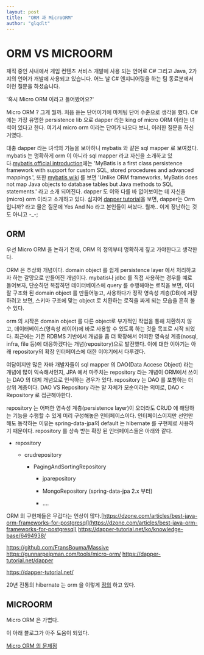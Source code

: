 ```yaml
---
layout: post
title:  "ORM 과 MicroORM"
author: "glqdlt"
---
```


# ORM VS MICROORM

재직 중인 사내에서 게임 컨텐츠 서비스 개발에 사용 되는 언어로 C# 그리고 Java, 2가지의 언어가 개발에 사용되고 있습니다. 어느 날 C# 엔지니어링을 하는 팀 동료분께서 이런 질문을 하셨습니다.

 '혹시 Micro ORM 이라고 들어봤어요?' 

Micro ORM ? 그게 뭘까. 처음 듣는 단어이기에 마케팅 단어 수준으로 생각을 했다. C# 에는 가장 유명한 persistence lib 으로 dapper 라는 king of micro ORM 이라는 녀석이 있다고 한다. 여기서 micro orm 이라는 단어가 나오다 보니, 이러한 질문을 하신 거였다.

대충 dapper 라는 녀석의 기능을 보아하니 mybatis 와 같은 sql mapper 로 보여졌다. mybatis 는 명확하게 orm 이 아니라 sql mapper 라고 자신을 소개하고 있다.[mybatis official introduction](http://www.mybatis.org/mybatis-3/)에는 'MyBatis is a first class persistence framework with support for custom SQL, stored procedures and advanced mappings.', 또한 [mybatis wiki](https://en.wikipedia.org/wiki/MyBatis) 를 보면 'Unlike ORM frameworks, MyBatis does not map Java objects to database tables but Java methods to SQL statements.' 라고 소개 되어진다. dapper 도 이와 다를 바 없어보이는 데 자신을 (micro) orm 이라고 소개하고 있다. 심지어 [dapper tutorial](https://dapper-tutorial.net/)을 보면, dapper는 Orm 입니까? 라고 물은 질문에 Yes And No 라고 본인들이 써놨다. 뭘까.. 이게 장난하는 것도 아니고 -_-;


## ORM

우선 Micro ORM 을 논하기 전에, ORM 의 정의부터 명확하게 짚고 가야한다고 생각한다.

ORM 은 추상화 개념이다. domain object 를 쉽게 persistence layer 에서 처리하고자 하는 갈망으로 만들어진 개념이다. mybatis나 jdbc 를 직접 사용하는 경우를 예로 들어보자, 단순하던 복잡하던 데이터베이스에 query 를 수행해야는 로직을 보면, 이미 잘 구조화 된 domain object 를 만들어놓고, 사용하다가 정작 영속성 계층(DB)에 저장하려고 보면, 스키마 구조에 맞는 object 로 치환하는 로직을 짜게 되는 모습을 흔히 볼 수 있다.

orm 의 시작은 domain object 를 다른 object로 부가적인 작업을 통해 치환하지 않고, 데이터베이스(영속성 레이어)에 바로 사용할 수 있도록 하는 것을 목표로 시작 되었다. 최근에는 기존 RDBMS 기반에서 개념을 좀 더 확장해서 어떠한 영속성 계층(nosql, infra, file 등)에 대응하겠다는 개념(repository)으로 발전했다. 이에 대한 이야기는 아래 repository의 확장 인터페이스에 대한 이야기에서 다루겠다.

여담이지만 많은 자바 개발자들이 sql mapper 의 DAO(Data Accese Object) 라는 개념에 많이 익숙해서인지, JPA 에서 마주치는 repository 라는 개념이 ORM에서 쓰이는 DAO 의 대체 개념으로 인식하는 경우가 있다. repository 는 DAO 를 포함하는 더 상위 계층이다. DAO VS Repository 라는 말 자체가 모순이라는 의미로, DAO < Repository 로 접근해야한다.

repository 는 어떠한 영속성 계층(persistence layer)이 오더라도 CRUD 에 해당하는 기능을 수행할 수 있게 미리 구성해놓은 인터페이스이다. 인터페이스이지만 선언만 해도 동작하는 이유는 spring-data-jpa의 default 는 hibernate 를 구현체로 사용하기 때문이다.
repository 를 상속 받는 확장 된 인터페이스들은 아래와 같다.

- repository

    - crudrepository

        - PagingAndSortingRepository

            - jparepository

            - MongoRepository (spring-data-jpa 2.x 부터)

            - ....

        





ORM 의 구현체들은 무겁다는 인상이 많다.[https://dzone.com/articles/best-java-orm-frameworks-for-postgresql](https://dzone.com/articles/best-java-orm-frameworks-for-postgresql)
https://dapper-tutorial.net/ko/knowledge-base/6494938/

https://github.com/FransBouma/Massive
https://gunnarpeipman.com/tools/micro-orm/
https://dapper-tutorial.net/dapper

https://dapper-tutorial.net/

20년 전통의 hibernate 는 orm 을 이렇게 [정의](http://hibernate.org/orm/what-is-an-orm/) 하고 있다.

## MICROORM

Micro ORM 은 가볍다.



이 아래 블로그가 아주 도움이 되었다.

[Micro ORM 의 문제점](https://yaplex.com/blog/micro-orm-vs-orm)